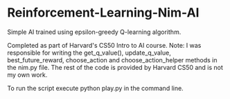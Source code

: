 # Reinforcement-Learning-Nim-AI

Simple AI trained using epsilon-greedy Q-learning algorithm.

Completed as part of Harvard's CS50 Intro to AI course.
Note: I was responsible for writing the get_q_value(), update_q_value, best_future_reward, choose_action and choose_action_helper methods in the nim.py file. The rest of the code is provided by Harvard CS50 and is not my own work.

To run the script execute python play.py in the command line.